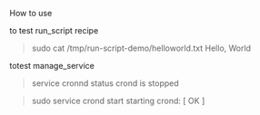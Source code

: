 How to use 


to test run_script recipe 
> sudo cat /tmp/run-script-demo/helloworld.txt
> Hello, World

totest manage_service 
> service cronnd status
> crond is stopped

> sudo service crond start
starting crond: [ OK ]